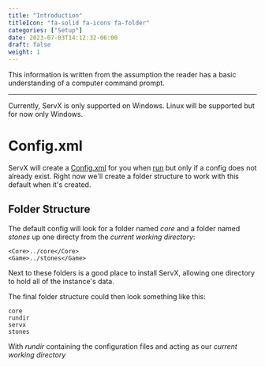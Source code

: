 ```yaml
---
title: "Introduction"
titleIcon: "fa-solid fa-icons fa-folder"
categories: ["Setup"]
date: 2023-07-03T14:12:32-06:00
draft: false
weight: 1
---
```


This information is written from the assumption the reader has a basic understanding of a computer command prompt.

---

Currently, ServX is only supported on Windows. Linux will be supported but for now only Windows.

# Config.xml

ServX will create a [Config.xml](/config) for you when [run](/setup/run) but only if a config does not already exist. Right now we'll create a folder structure to work with this default when it's created.

## Folder Structure

The default config will look for a folder named *core* and a folder named *stones* up one directy from the *current working directory*:

    <Core>../core</Core>
	<Game>../stones</Game>

Next to these folders is a good place to install ServX, allowing one directory to hold all of the instance's data.

The final folder structure could then look something like this:

    core
    rundir
    servx
    stones

With *rundir* containing the configuration files and acting as our *current working directory*